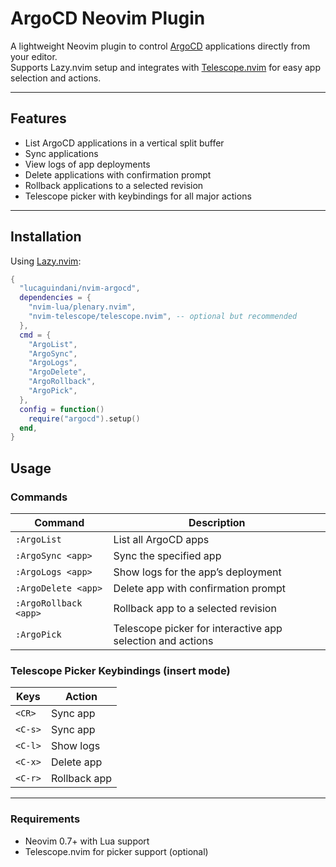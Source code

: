 # ArgoCD Neovim Plugin

A lightweight Neovim plugin to control [ArgoCD](https://argoproj.github.io/argo-cd/) applications directly from your editor.  
Supports Lazy.nvim setup and integrates with [Telescope.nvim](https://github.com/nvim-telescope/telescope.nvim) for easy app selection and actions.

---

## Features

- List ArgoCD applications in a vertical split buffer
- Sync applications
- View logs of app deployments
- Delete applications with confirmation prompt
- Rollback applications to a selected revision
- Telescope picker with keybindings for all major actions

---

## Installation

Using [Lazy.nvim](https://github.com/folke/lazy.nvim):

```lua
{
  "lucaguindani/nvim-argocd",
  dependencies = {
    "nvim-lua/plenary.nvim",
    "nvim-telescope/telescope.nvim", -- optional but recommended
  },
  cmd = {
    "ArgoList",
    "ArgoSync",
    "ArgoLogs",
    "ArgoDelete",
    "ArgoRollback",
    "ArgoPick",
  },
  config = function()
    require("argocd").setup()
  end,
}
```

## Usage

### Commands

| Command           | Description                            |
|-------------------|------------------------------------|
| `:ArgoList`       | List all ArgoCD apps                 |
| `:ArgoSync <app>` | Sync the specified app               |
| `:ArgoLogs <app>` | Show logs for the app’s deployment   |
| `:ArgoDelete <app>` | Delete app with confirmation prompt |
| `:ArgoRollback <app>` | Rollback app to a selected revision |
| `:ArgoPick`       | Telescope picker for interactive app selection and actions |

### Telescope Picker Keybindings (insert mode)

| Keys    | Action       |
|---------|--------------|
| `<CR>`  | Sync app     |
| `<C-s>` | Sync app     |
| `<C-l>` | Show logs    |
| `<C-x>` | Delete app   |
| `<C-r>` | Rollback app |

---

### Requirements

- Neovim 0.7+ with Lua support  
- Telescope.nvim for picker support (optional)
